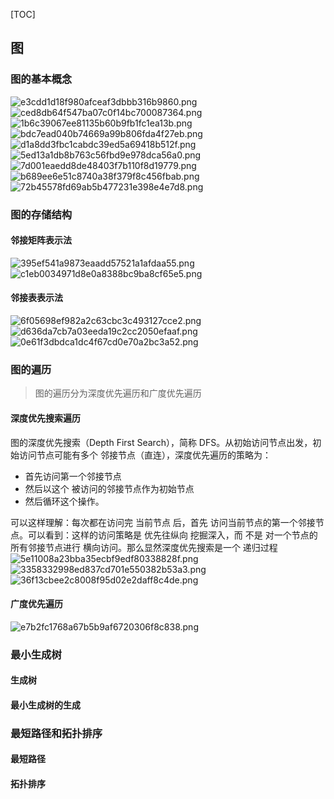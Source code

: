[TOC]
## 图
### 图的基本概念
![e3cdd1d18f980afceaf3dbbb316b9860.png](en-resource://database/846:1)
![ced8db64f547ba07c0f14bc700087364.png](en-resource://database/848:1)
![1b6c39067ee81135b60b9fb1fc1ea13b.png](en-resource://database/850:1)
![bdc7ead040b74669a99b806fda4f27eb.png](en-resource://database/852:1)
![d1a8dd3fbc1cabdc39ed5a69418b512f.png](en-resource://database/854:1)
![5ed13a1db8b763c56fbd9e978dca56a0.png](en-resource://database/856:1)
![7d001eaedd8de48403f7b110f8d19779.png](en-resource://database/858:1)
![b689ee6e51c8740a38f379f8c456fbab.png](en-resource://database/860:1)
![72b45578fd69ab5b477231e398e4e7d8.png](en-resource://database/862:1)
### 图的存储结构
#### 邻接矩阵表示法
![395ef541a9873eaadd57521a1afdaa55.png](en-resource://database/864:1)
![c1eb0034971d8e0a8388bc9ba8cf65e5.png](en-resource://database/866:1)
#### 邻接表表示法
![6f05698ef982a2c63cbc3c493127cce2.png](en-resource://database/868:1)
![d636da7cb7a03eeda19c2cc2050efaaf.png](en-resource://database/870:1)
![0e61f3dbdca1dc4f67cd0e70a2bc3a52.png](en-resource://database/872:1)

### 图的遍历
>图的遍历分为深度优先遍历和广度优先遍历

#### 深度优先搜索遍历

图的深度优先搜索（Depth First Search），简称 DFS。从初始访问节点出发，初始访问节点可能有多个 邻接节点（直连），深度优先遍历的策略为：
* 首先访问第一个邻接节点
* 然后以这个 被访问的邻接节点作为初始节点
* 然后循环这个操作。

可以这样理解：每次都在访问完 当前节点 后，首先 访问当前节点的第一个邻接节点。可以看到：这样的访问策略是 优先往纵向 挖掘深入，而 不是 对一个节点的所有邻接节点进行 横向访问。那么显然深度优先搜索是一个 递归过程
![5e11008a23bba35ecbf9edf80338828f.png](en-resource://database/878:1)
![3358332998ed837cd701e550382b53a3.png](en-resource://database/880:1)
![36f13cbee2c8008f95d02e2daff8c4de.png](en-resource://database/882:1)
#### 广度优先遍历
![e7b2fc1768a67b5b9af6720306f8c838.png](en-resource://database/884:1)
### 最小生成树
#### 生成树
#### 最小生成树的生成
### 最短路径和拓扑排序
#### 最短路径
#### 拓扑排序
